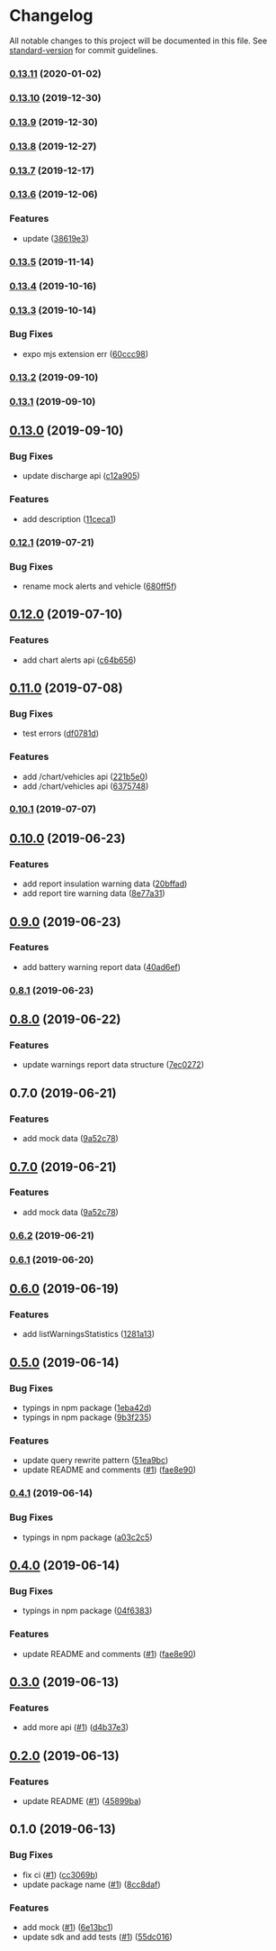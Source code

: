 # Changelog

All notable changes to this project will be documented in this file. See [standard-version](https://github.com/conventional-changelog/standard-version) for commit guidelines.

### [0.13.11](https://github.com/36node/bus-chart-sdk-js/compare/v0.13.10...v0.13.11) (2020-01-02)

### [0.13.10](https://github.com/36node/bus-chart-sdk-js/compare/v0.13.9...v0.13.10) (2019-12-30)

### [0.13.9](https://github.com/36node/bus-chart-sdk-js/compare/v0.13.8...v0.13.9) (2019-12-30)

### [0.13.8](https://github.com/36node/bus-chart-sdk-js/compare/v0.13.7...v0.13.8) (2019-12-27)

### [0.13.7](https://github.com/36node/bus-chart-sdk-js/compare/v0.13.6...v0.13.7) (2019-12-17)

### [0.13.6](https://github.com/36node/bus-chart-sdk-js/compare/v0.13.5...v0.13.6) (2019-12-06)


### Features

* update ([38619e3](https://github.com/36node/bus-chart-sdk-js/commit/38619e3))

### [0.13.5](https://github.com/36node/bus-chart-sdk-js/compare/v0.13.4...v0.13.5) (2019-11-14)

### [0.13.4](https://github.com/36node/bus-chart-sdk-js/compare/v0.13.3...v0.13.4) (2019-10-16)

### [0.13.3](https://github.com/36node/bus-chart-sdk-js/compare/v0.13.2...v0.13.3) (2019-10-14)


### Bug Fixes

* expo mjs extension err ([60ccc98](https://github.com/36node/bus-chart-sdk-js/commit/60ccc98))

### [0.13.2](https://github.com/36node/bus-chart-sdk-js/compare/v0.13.1...v0.13.2) (2019-09-10)

### [0.13.1](https://github.com/36node/bus-chart-sdk-js/compare/v0.13.0...v0.13.1) (2019-09-10)

## [0.13.0](https://github.com/36node/bus-chart-sdk-js/compare/v0.12.1...v0.13.0) (2019-09-10)


### Bug Fixes

* update discharge api ([c12a905](https://github.com/36node/bus-chart-sdk-js/commit/c12a905))


### Features

* add description ([11ceca1](https://github.com/36node/bus-chart-sdk-js/commit/11ceca1))



### [0.12.1](https://github.com/36node/bus-chart-sdk-js/compare/v0.12.0...v0.12.1) (2019-07-21)


### Bug Fixes

* rename mock alerts and vehicle ([680ff5f](https://github.com/36node/bus-chart-sdk-js/commit/680ff5f))



## [0.12.0](https://github.com/36node/bus-chart-sdk-js/compare/v0.11.0...v0.12.0) (2019-07-10)


### Features

* add chart alerts api ([c64b656](https://github.com/36node/bus-chart-sdk-js/commit/c64b656))



## [0.11.0](https://github.com/36node/bus-chart-sdk-js/compare/v0.10.1...v0.11.0) (2019-07-08)


### Bug Fixes

* test errors ([df0781d](https://github.com/36node/bus-chart-sdk-js/commit/df0781d))


### Features

* add /chart/vehicles api ([221b5e0](https://github.com/36node/bus-chart-sdk-js/commit/221b5e0))
* add /chart/vehicles api ([6375748](https://github.com/36node/bus-chart-sdk-js/commit/6375748))



### [0.10.1](https://github.com/36node/bus-chart-sdk-js/compare/v0.10.0...v0.10.1) (2019-07-07)



## [0.10.0](https://github.com/36node/bus-chart-sdk-js/compare/v0.9.0...v0.10.0) (2019-06-23)


### Features

* add report insulation warning data ([20bffad](https://github.com/36node/bus-chart-sdk-js/commit/20bffad))
* add report tire warning data ([8e77a31](https://github.com/36node/bus-chart-sdk-js/commit/8e77a31))



## [0.9.0](https://github.com/36node/bus-chart-sdk-js/compare/v0.8.1...v0.9.0) (2019-06-23)


### Features

* add battery warning report data ([40ad6ef](https://github.com/36node/bus-chart-sdk-js/commit/40ad6ef))



### [0.8.1](https://github.com/36node/bus-chart-sdk-js/compare/v0.8.0...v0.8.1) (2019-06-23)



## [0.8.0](https://github.com/36node/bus-chart-sdk-js/compare/v0.6.2...v0.8.0) (2019-06-22)


### Features

* update warnings report data structure ([7ec0272](https://github.com/36node/bus-chart-sdk-js/commit/7ec0272))



## 0.7.0 (2019-06-21)


### Features

* add mock data ([9a52c78](https://github.com/36node/bus-chart-sdk-js/commit/9a52c78))



## [0.7.0](https://github.com/36node/bus-chart-sdk-js/compare/v0.6.2...v0.7.0) (2019-06-21)


### Features

* add mock data ([9a52c78](https://github.com/36node/bus-chart-sdk-js/commit/9a52c78))



### [0.6.2](https://github.com/36node/bus-chart-sdk-js/compare/v0.6.1...v0.6.2) (2019-06-21)



### [0.6.1](https://github.com/36node/bus-chart-sdk-js/compare/v0.6.0...v0.6.1) (2019-06-20)



## [0.6.0](https://github.com/36node/bus-chart-sdk-js/compare/v0.5.0...v0.6.0) (2019-06-19)


### Features

* add listWarningsStatistics ([1281a13](https://github.com/36node/bus-chart-sdk-js/commit/1281a13))



## [0.5.0](https://github.com/36node/bus-chart-sdk-js/compare/v0.3.0...v0.5.0) (2019-06-14)


### Bug Fixes

* typings in npm package ([1eba42d](https://github.com/36node/bus-chart-sdk-js/commit/1eba42d))
* typings in npm package ([9b3f235](https://github.com/36node/bus-chart-sdk-js/commit/9b3f235))


### Features

* update query rewrite pattern ([51ea9bc](https://github.com/36node/bus-chart-sdk-js/commit/51ea9bc))
* update README and comments ([#1](https://github.com/36node/bus-chart-sdk-js/issues/1)) ([fae8e90](https://github.com/36node/bus-chart-sdk-js/commit/fae8e90))



### [0.4.1](https://github.com/36node/bus-chart-sdk-js/compare/v0.4.0...v0.4.1) (2019-06-14)


### Bug Fixes

* typings in npm package ([a03c2c5](https://github.com/36node/bus-chart-sdk-js/commit/a03c2c5))



## [0.4.0](https://github.com/36node/bus-chart-sdk-js/compare/v0.3.0...v0.4.0) (2019-06-14)


### Bug Fixes

* typings in npm package ([04f6383](https://github.com/36node/bus-chart-sdk-js/commit/04f6383))


### Features

* update README and comments ([#1](https://github.com/36node/bus-chart-sdk-js/issues/1)) ([fae8e90](https://github.com/36node/bus-chart-sdk-js/commit/fae8e90))



## [0.3.0](https://github.com/36node/bus-chart-sdk-js/compare/v0.2.0...v0.3.0) (2019-06-13)


### Features

* add more api ([#1](https://github.com/36node/bus-chart-sdk-js/issues/1)) ([d4b37e3](https://github.com/36node/bus-chart-sdk-js/commit/d4b37e3))



## [0.2.0](https://github.com/36node/bus-chart-sdk-js/compare/v0.1.0...v0.2.0) (2019-06-13)


### Features

* update README ([#1](https://github.com/36node/bus-chart-sdk-js/issues/1)) ([45899ba](https://github.com/36node/bus-chart-sdk-js/commit/45899ba))



## 0.1.0 (2019-06-13)


### Bug Fixes

* fix ci ([#1](https://github.com/36node/bus-chart-sdk-js/issues/1)) ([cc3069b](https://github.com/36node/bus-chart-sdk-js/commit/cc3069b))
* update package name ([#1](https://github.com/36node/bus-chart-sdk-js/issues/1)) ([8cc8daf](https://github.com/36node/bus-chart-sdk-js/commit/8cc8daf))


### Features

* add mock ([#1](https://github.com/36node/bus-chart-sdk-js/issues/1)) ([6e13bc1](https://github.com/36node/bus-chart-sdk-js/commit/6e13bc1))
* update sdk and add tests ([#1](https://github.com/36node/bus-chart-sdk-js/issues/1)) ([55dc016](https://github.com/36node/bus-chart-sdk-js/commit/55dc016))
